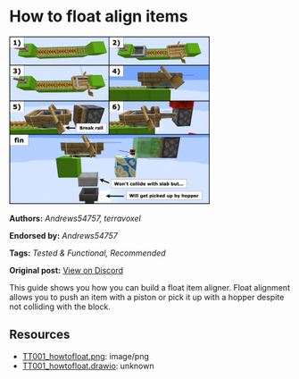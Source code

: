 # How to float align items
<img alt="howtofloat.png" src="images/howtofloat.png?raw=1" height="300px">

**Authors:** *Andrews54757, terravoxel*

**Endorsed by:** *Andrews54757*

**Tags:** *Tested & Functional, Recommended*

**Original post:** [View on Discord](https://discord.com/channels/1375556143186837695/1388665299418480761)

This guide shows you how you can build a float item aligner. Float alignment allows you to push an item with a piston or pick it up with a hopper despite not colliding with the block.

## Resources
- [TT001_howtofloat.png](attachments/TT001_howtofloat.png): image/png
- [TT001_howtofloat.drawio](attachments/TT001_howtofloat.drawio): unknown
